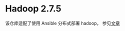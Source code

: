 # Hadoop 2.7.5
该仓库适配了使用 Ansible 分布式部署 hadoop， 参见[文章](https://kougazhang.github.io/2021/05/31/hadoop/)
